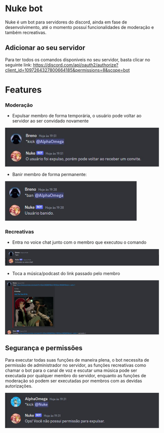 # Nuke bot

Nuke é um bot para servidores do discord, ainda em fase de desenvolvimento, até o momento possuí funcionalidades de moderação e também recreativas.

## Adicionar ao seu servidor
Para ter todos os comandos disponiveis no seu servidor, basta clicar no seguinte link:
https://discord.com/api/oauth2/authorize?client_id=1097264327800664185&permissions=8&scope=bot

# Features

### Moderação

- Expulsar membro de forma temporária, o usuário pode voltar ao servidor ao ser convidado novamente

![comando-expulsar](assets/images/botkicking.jpg)

- Banir membro de forma permanente:

![comando-banir](assets/images/botbanning.jpg)


### Recreativas

- Entra no voice chat junto com o membro que executou o comando

![comando-join](assets/images/joincomando.jpg)

- Toca a música/podcast do link passado pelo membro

![comando-play](assets/images/botplaying.jpg)

## Segurança e permissões

Para executar todas suas funções de maneira plena, o bot necessita de permissão de administrador no servidor, as funções recreativas como chamar o bot para o canal de voz e escutar uma música pode ser executada por qualquer membro do servidor, enquanto as funções de moderação só podem ser executadas por membros com as devidas autorizações.

![failing-to-ban](assets/images/nokickpermission.jpg)